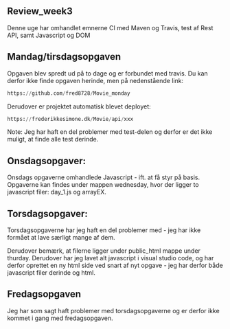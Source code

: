 ## Review_week3

Denne uge har omhandlet emnerne CI med Maven og Travis, test af Rest API, samt Javascript og DOM

## Mandag/tirsdagsopgaven

Opgaven blev spredt ud på to dage og er forbundet med travis. 
Du kan derfor ikke finde opgaven herinde, men på nedenstående link:

```python
https://github.com/fred8728/Movie_monday
```
Derudover er projektet automatisk blevet deployet:

```python
https://frederikkesimone.dk/Movie/api/xxx
```

Note: Jeg har haft en del problemer med test-delen og derfor er det ikke muligt, at finde alle test derinde.

## Onsdagsopgaver:

Onsdags opgaverne omhandlede Javascript - ift. at få styr på basis. 
Opgaverne kan findes under mappen wednesday, hvor der ligger to javascript filer: day_1.js og arrayEX.

## Torsdagsopgaver:

Torsdagsopgaverne har jeg haft en del problemer med - jeg har ikke formået at lave særligt mange af dem. 

Derudover bemærk, at filerne ligger under public_html mappe under thurday. Derudover har jeg lavet alt javascript i visual studio code, og har derfor oprettet en ny html side ved snart af nyt opgave - jeg har derfor både javascript filer derinde og html.

## Fredagsopgaven

Jeg har som sagt haft problemer med torsdagsopgaverne og er derfor ikke kommet i gang med fredagsopgaven.
